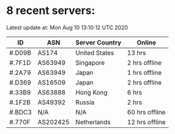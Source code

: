# 8 recent servers:

Latest update at: Mon Aug 10 13:10:12 UTC 2020

| ID | ASN | Server Country | Online |
| -- | --- | -------------- | ------ |
| #.D09B | AS174 | United States | 13 hrs |
| #.7F1D | AS63949 | Singapore | 2 hrs offline |
| #.2A79 | AS63949 | Japan | 1 hrs offline |
| #.D369 | AS16509 | Japan | 2 hrs offline |
| #.33B9 | AS63888 | Hong Kong | 6 hrs |
| #.1F2B | AS49392 | Russia | 2 hrs |
| #.BDC3 | N/A | N/A | 60 hrs offline |
| #.770F | AS202425 | Netherlands | 12 hrs offline |

